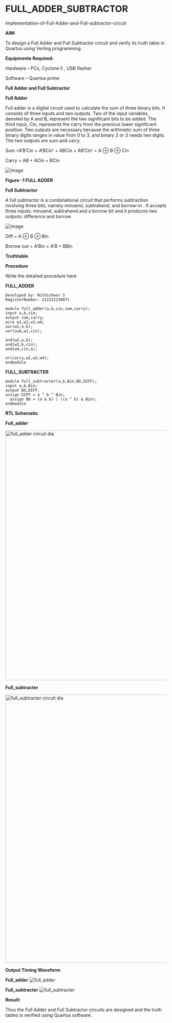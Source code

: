 # FULL_ADDER_SUBTRACTOR

Implementation-of-Full-Adder-and-Full-subtractor-circuit

**AIM:**

To design a Full Adder and Full Subtractor circuit and verify its truth table in Quartus using Verilog programming.

**Equipments Required:**

Hardware – PCs, Cyclone II , USB flasher

Software – Quartus prime

**Full Adder and Full Subtractor**

**Full Adder**

Full adder is a digital circuit used to calculate the sum of three binary bits. It consists of three inputs and two outputs. Two of the input variables, denoted by A and B, represent the two significant bits to be added. The third input, Cin, represents the carry from the previous lower significant position. Two outputs are necessary because the arithmetic sum of three binary digits ranges in value from 0 to 3, and binary 2 or 3 needs two digits. The two outputs are sum and carry.

Sum =A’B’Cin + A’BCin’ + ABCin + AB’Cin’ = A ⊕ B ⊕ Cin 

Carry = AB + ACin + BCin

![image](https://github.com/naavaneetha/FULL_ADDER_SUBTRACTOR/assets/154305477/0f30ba51-5ffb-4198-845f-18e054f675e7)

**Figure -1 FULL ADDER**

**Full Subtractor**

A full subtractor is a combinational circuit that performs subtraction involving three bits, namely minuend, subtrahend, and borrow-in . It accepts three inputs: minuend, subtrahend and a borrow bit and it produces two outputs: difference and borrow.

![image](https://github.com/naavaneetha/FULL_ADDER_SUBTRACTOR/assets/154305477/02b24f51-ab51-4304-9ad6-7b81ffc1ead5)

Diff = A ⊕ B ⊕ Bin 

Borrow out = A'Bin + A'B + BBin

**Truthtable**

**Procedure**

Write the detailed procedure here




**FULL_ADDER**
```
Developed by: Nithishwar S
RegisterNumber: 212221230071

module full_adder(a,b,cin,sum,carry);
input a,b,cin;
output sum,carry;
wire w1,w2,w3,w4;       
xor(w1,a,b);
xor(sum,w1,cin);        

and(w2,a,b);
and(w3,b,cin);
and(w4,cin,a);

or(carry,w2,w3,w4);
endmodule
```

**FULL_SUBTRACTER**
```
module full_subtracter(a,b,Bin,BO,DIFF);
input a,b,Bin;
output BO,DIFF;
assign DIFF = a ^ b ^ Bin;
  assign BO = (a & b) | ((a ^ b) & Bin);
endmodule
```

**RTL Schematic**

**Full_adder**

<img width="781" alt="full_adder circuit dia" src="https://github.com/Ganesh23013987/FULL_ADDER_SUBTRACTOR/assets/147473768/5371de9d-9d9d-4c53-943c-18efc64b94fc">

**Full_subtracter**

<img width="838" alt="full_subtracter circuit dia" src="https://github.com/Ganesh23013987/FULL_ADDER_SUBTRACTOR/assets/147473768/6d6be52a-5b94-4543-b328-61f9e54a7066">


**Output Timing Waveform**

**Full_adder**
![full_adder](https://github.com/Ganesh23013987/FULL_ADDER_SUBTRACTOR/assets/147473768/bdf5de18-56e3-4b73-ab12-54b2b3f15a2a)

**Full_subtracter**
![full_subtracter](https://github.com/Ganesh23013987/FULL_ADDER_SUBTRACTOR/assets/147473768/8985020f-0871-4143-84a2-b143a03f37aa)

**Result:**

Thus the Full Adder and Full Subtractor circuits are designed and the truth tables is verified using Quartus software.



